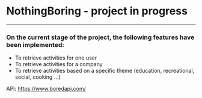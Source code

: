 # NothingBoring - project in progress
_____________________________________

### On the current stage of the project, the following features have been implemented:
- To retrieve activities for one user
- To retrieve activities for a company
- To retrieve activities based on a specific theme (education, recreational, social, cooking ...)

API: https://www.boredapi.com/ 
